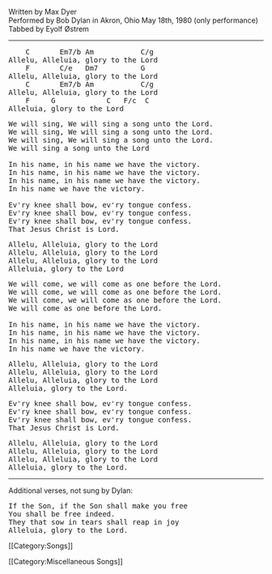 Written by Max Dyer<br>
Performed by Bob Dylan in Akron, Ohio May 18th, 1980 (only performance)<br>
Tabbed by Eyolf Østrem

----
<pre class="refrain">
    C       Em7/b Am           C/g
Allelu, Alleluia, glory to the Lord
    F       C/e   Dm7          G
Allelu, Alleluia, glory to the Lord
    C       Em7/b Am           C/g
Allelu, Alleluia, glory to the Lord
    F     G            C   F/c  C
Alleluia, glory to the Lord
</pre>

<pre class="verse">
We will sing, We will sing a song unto the Lord.
We will sing, We will sing a song unto the Lord.
We will sing, We will sing a song unto the Lord.
We will sing a song unto the Lord

In his name, in his name we have the victory.
In his name, in his name we have the victory.
In his name, in his name we have the victory.
In his name we have the victory.

Ev'ry knee shall bow, ev'ry tongue confess.
Ev'ry knee shall bow, ev'ry tongue confess.
Ev'ry knee shall bow, ev'ry tongue confess.
That Jesus Christ is Lord.
</pre>

<pre class="refrain">
Allelu, Alleluia, glory to the Lord
Allelu, Alleluia, glory to the Lord
Allelu, Alleluia, glory to the Lord
Alleluia, glory to the Lord
</pre>

<pre class="verse">
We will come, we will come as one before the Lord.
We will come, we will come as one before the Lord.
We will come, we will come as one before the Lord.
We will come as one before the Lord.

In his name, in his name we have the victory.
In his name, in his name we have the victory.
In his name, in his name we have the victory.
In his name we have the victory.
</pre>

<pre class="refrain">
Allelu, Alleluia, glory to the Lord
Allelu, Alleluia, glory to the Lord
Allelu, Alleluia, glory to the Lord
Alleluia, glory to the Lord.
</pre>

<pre class="verse">
Ev'ry knee shall bow, ev'ry tongue confess.
Ev'ry knee shall bow, ev'ry tongue confess.
Ev'ry knee shall bow, ev'ry tongue confess.
That Jesus Christ is Lord.
</pre>

<pre class="refrain">
Allelu, Alleluia, glory to the Lord
Allelu, Alleluia, glory to the Lord
Allelu, Alleluia, glory to the Lord
Alleluia, glory to the Lord.
</pre>

----
Additional verses, not sung by Dylan:

<pre class="verse">
If the Son, if the Son shall make you free
You shall be free indeed.
They that sow in tears shall reap in joy
Alleluia, glory to the Lord.
</pre>

[[Category:Songs]]

[[Category:Miscellaneous Songs]]